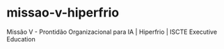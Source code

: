 # missao-v-hiperfrio
Missão V - Prontidão Organizacional para IA | Hiperfrio | ISCTE Executive Education
